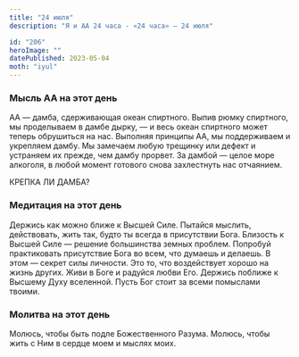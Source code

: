 ```yaml
---
title: "24 июля"
description: "Я и АА 24 часа - «24 часа» — 24 июля"

id: "206"
heroImage: ""
datePublished: 2023-05-04
moth: "iyul"
---
```


### Мысль АА на этот день

АА — дамба, сдерживающая океан спиртного. Выпив рюмку спиртного, мы
проделываем в дамбе дырку, — и весь океан спиртного может теперь обрушиться на
нас. Выполняя принципы АА, мы поддерживаем и укрепляем дамбу. Мы замечаем
любую трещинку или дефект и устраняем их прежде, чем дамбу прорвет. За дамбой
— целое море алкоголя, в любой момент готового снова захлестнуть нас
отчаянием.

КРЕПКА ЛИ ДАМБА?

### Медитация на этот день

Держись как можно ближе к Высшей Силе. Пытайся мыслить, действовать, жить так,
будто ты всегда в присутствии Бога. Близость к Высшей Силе — решение
большинства земных проблем. Попробуй практиковать присутствие Бога во всем,
что думаешь и делаешь. В этом — секрет силы личности. Это то, что воздействует
хорошо на жизнь других. Живи в Боге и радуйся любви Его. Держись поближе к
Высшему Духу вселенной. Пусть Бог стоит за всеми помыслами твоими.

### Молитва на этот день

Молюсь, чтобы быть подле Божественного Разума. Молюсь, чтобы жить с Ним в
сердце моем и мыслях моих.
